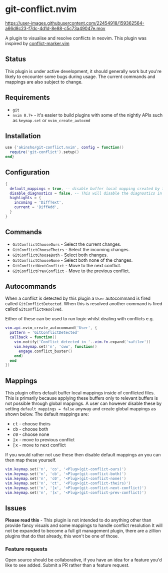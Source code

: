 # git-conflict.nvim

https://user-images.githubusercontent.com/22454918/159362564-a66d8c23-f7dc-4d1d-8e88-c5c73a49047e.mov


A plugin to visualise and resolve conflicts in neovim.
This plugin was inspired by [conflict-marker.vim](https://github.com/rhysd/conflict-marker.vim)

## Status

This plugin is under active development, it should generally work but you're likely to
encounter some bugs during usage. The current commands and mappings are also subject to change.

## Requirements

- `git`
- `nvim 0.7+` - it's easier to build plugins with some of the nightly APIs such as `keymap.set` or `nvim_create_autocmd`

## Installation

```lua
use {'akinsho/git-conflict.nvim', config = function()
  require('git-conflict').setup()
end}
```

## Configuration

```lua
{
  default_mappings = true, -- disable buffer local mapping created by this plugin
  disable_diagnostics = false, -- This will disable the diagnostics in a buffer whilst it is conflicted
  highlights = {
    incoming = 'DiffText',
    current = 'DiffAdd',
  }
}
```

## Commands

- `GitConflictChooseOurs` - Select the current changes.
- `GitConflictChooseTheirs` - Select the incoming changes.
- `GitConflictChooseBoth` - Select both changes.
- `GitConflictChooseNone` - Select both none of the changes.
- `GitConflictNextConflict` - Move to the next conflict.
- `GitConflictPrevConflict` - Move to the previous conflict.

## Autocommands

When a conflict is detected by this plugin a `User` autocommand is fired
called `GitConflictDetected`. When this is resolved another command is
fired called `GitConflictResolved`.

Either of these can be used to run logic whilst dealing with conflicts
e.g.

```lua
vim.api.nvim_create_autocommand('User', {
  pattern = 'GitConflictDetected'
  callback = function()
    vim.notify('Conflict detected in '..vim.fn.expand('<afile>'))
    vim.keymap.set('n', 'cww', function()
      engage.conflict_buster()
    end)
  end
})

```

## Mappings

This plugin offers default buffer local mappings inside of conflicted files. This is primarily because applying these buffers only to relevant buffers
is not possible through global mappings. A user can however disable these by setting `default_mappings = false` anyway and create global mappings as shown below.
The default mappings are:

- <kbd>c</kbd><kbd>t</kbd> - choose theirs
- <kbd>c</kbd><kbd>b</kbd> - choose both
- <kbd>c</kbd><kbd>0</kbd> - choose none
- <kbd>]</kbd><kbd>x</kbd> - move to previous conflict
- <kbd>[</kbd><kbd>x</kbd> - move to next conflict

If you would rather not use these then disable default mappings an you can then map these yourself.

```lua
vim.keymap.set('n', 'co', '<Plug>(git-conflict-ours)')
vim.keymap.set('n', 'cb', '<Plug>(git-conflict-both)')
vim.keymap.set('n', 'c0', '<Plug>(git-conflict-none)')
vim.keymap.set('n', 'ct', '<Plug>(git-conflict-theirs)')
vim.keymap.set('n', '[x', '<Plug>(git-conflict-next-conflict)')
vim.keymap.set('n', ']x', '<Plug>(git-conflict-prev-conflict)')
```

## Issues

**Please read this** - This plugin is not intended to do anything other than provide fancy visuals and some mappings to handle conflict resolution
It will not be expanded to become a full git management plugin, there are a zillion plugins that do that already, this won't be one of those.

### Feature requests

Open source should be collaborative, if you have an idea for a feature you'd like to see added. Submit a PR rather than a feature request.
